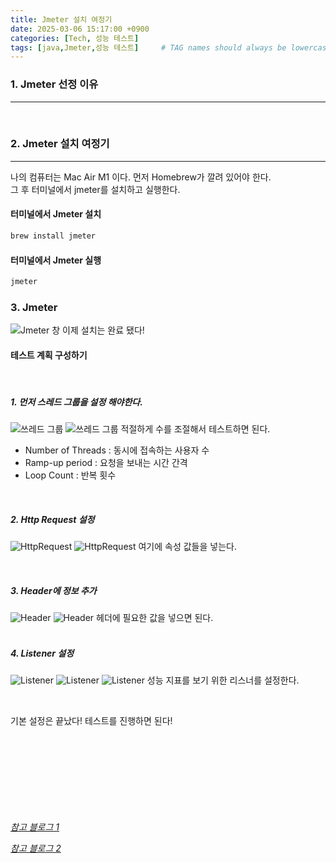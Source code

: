 ```yaml
---
title: Jmeter 설치 여정기
date: 2025-03-06 15:17:00 +0900
categories: [Tech, 성능 테스트]
tags: [java,Jmeter,성능 테스트]     # TAG names should always be lowercase
---
```


### 1. Jmeter 선정 이유
 <hr/>  

 <br/>


### 2. Jmeter 설치 여정기 
 <hr/> 


나의 컴퓨터는 Mac Air M1 이다. 먼저 Homebrew가 깔려 있어야 한다.  
그 후 터미널에서 jmeter를 설치하고 실행한다.  
#### 터미널에서 Jmeter 설치

```bash
brew install jmeter 
```

#### 터미널에서 Jmeter 실행  


```bash
jmeter
```

### 3. Jmeter
![Jmeter 창](assets/img/posts/2025-03-06/Jmeter.png)
이제 설치는 완료 됐다!

#### 테스트 계획 구성하기  
<br/>  

##### 1. 먼저 스레드 그룹을 설정 해야한다.
![쓰레드 그룹](assets/img/posts/2025-03-06/JmeterThread.png)
![쓰레드 그룹](assets/img/posts/2025-03-06/JmeterThread2.png)
적절하게 수를 조절해서 테스트하면 된다.
- Number of Threads : 동시에 접속하는 사용자 수
- Ramp-up period : 요청을 보내는 시간 간격
- Loop Count : 반복 횟수    
 
<br/>  

##### 2. Http Request 설정
![HttpRequest](assets/img/posts/2025-03-06/HttpRequest.png)
![HttpRequest](assets/img/posts/2025-03-06/HttpRequest2.png)
여기에 속성 값들을 넣는다.  

<br/>  

##### 3. Header에 정보 추가
![Header](assets/img/posts/2025-03-06/Header1.png)
![Header](assets/img/posts/2025-03-06/Header.png)
헤더에 필요한 값을 넣으면 된다.  
<br/>  


##### 4. Listener 설정
![Listener](assets/img/posts/2025-03-06/listener1.png)
![Listener](assets/img/posts/2025-03-06/listener2.png)
![Listener](assets/img/posts/2025-03-06/listener3.png)
성능 지표를 보기 위한 리스너를 설정한다.    

 <br/>

 기본 설정은 끝났다! 테스트를 진행하면 된다!

 <br/> <br/> <br/> <br/> <br/> <br/> <br/> <br/>
*[참고 블로그 1](https://curiousjinan.tistory.com/entry/mac-m1-jmeter-setup-and-testing)* 

*[참고 블로그 2](https://velog.io/@jinony/Spring-Boot-Apache-JMeter%EB%A5%BC-%EC%9D%B4%EC%9A%A9%ED%95%9C-%EB%B6%80%ED%95%98-%ED%85%8C%EC%8A%A4%ED%8A%B8)*